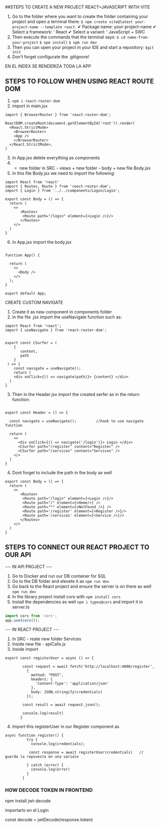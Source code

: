 ##STEPS TO CREATE A NEW PROJECT REACT+JAVASCRIPT WITH VITE

1. Go to the folder where you want to create the folder containing your project and open a terminal there:
   `$ npm create vite@latest your-project-name --template react`.
   ✔ Package name: your-project-name
   ✔ Select a framework: ‘ React
   ✔ Select a variant: ‘ JavaScript + SWC
2. Then execute the commands that the terminal says:
   `$ cd name-from-your-project`
   `$ npm install`
   `$ npm run dev`
3. Then you can open your project in your IDE and start a repository:
   `$git init`
4. Don't forget configurate the .gitignore!

EN EL INDEX SE RENDERIZA TODA LA APP

## STEPS TO FOLLOW WHEN USING REACT ROUTE DOM

1. `npm i react-router-dom`
2. import in main.jsx

```
import { BrowserRouter } from 'react-router-dom';

ReactDOM.createRoot(document.getElementById('root')).render(
  <React.StrictMode>
    <BrowserRouter>
    <App />
    </BrowserRouter>
  </React.StrictMode>,
)
```

3. In App.jsx delete everything as components
4. - new folder in SRC - views + new folder - body + new file Body.jsx
5. In this file Body.jsx we need to import the following:

```
import React from 'react'
import { Routes, Route } from 'react-router-dom';
import { Login } from '../../components/Login/Login';

export const Body = () => {
  return (
    <>
       <Routes>
        <Route path="/login" element={<Login />}/>
       </Routes>
    </>
  )
}

```

6. In App.jsx import the body.jsx

```

function App() {

  return (
    <>
      <Body />
    </>
  );
}

export default App;

```

CREATE CUSTOM NAVIGATE

1. Create it as new component in components folder
2. In the file .jsx import the useNavigate function such as:

```
import React from 'react';
import { useNavigate } from 'react-router-dom';


export const CSurfer = (
    {
       content,
       path
    }
 ) => {
    const navigate = useNavigate();
    return (
    <div onClick={() => navigate(path)}> {content} </div>
  )
}

```

3. Then in the Header.jsx import the created serfer as in the return function:

```

export const Header = () => {

  const navigate = useNavigate();         //hook to use navigate function

  return (
    <>
      <div onClick={() => navigate('/login')}> Login </div>
      <CSurfer path="/register" content="Register" />
      <CSurfer path="/services" content="Services" />
    </>
  )
}
```

4. Dont forget to include the path in the body as well

```
export const Body = () => {
  return (
    <>
       <Routes>
        <Route path="/login" element={<Login />}/>
        <Route path="/" element={<Home/>} />
        <Route path="*" element={<NotFound />} />
        <Route path='/register' element={<Register />}/>
        <Route path='/services' element={<Service />}/>
       </Routes>
    </>
  )
}
```

## STEPS TO CONNECT OUR REACT PROJECT TO OUR API

--- IN API PROJECT ---

1. Go to Docker and run our DB container for SQL
2. Go to the DB folder and elevete it as `npm run dev`
3. Go back to the React project and ensure the server is on there as well `npm run dev`
4. In the library project install cors with `npm install cors`
5. Install the dependencies as well `npm i types@cors` and import it in server.ts

```js
import cors from 'cors';
app.use(cors());
```

--- IN REACT PROJECT ---

1. In SRC - reate new folder Services
2. Inside new file - apiCalls.js
3. Inside import

```
export const registerUser = async () => {

        const request = await fetch('http://localhost:4000/register',
          {
            method: "POST",
            headers: {
              'Content-Type': 'application/json'
            },
            body: JSON.stringify(credentials)
          });

        const result = await request.json();

        console.log(result)
       }

```

4. Import this registerUser in our Register component as

```
async function register() {
          try {
            console.log(credentials);

           const response = await registerUser(credentials)   // guarda la repsuesta en una variale

          } catch (error) {
            console.log(error)
          }
        }
```
### HOW DECODE TOKEN IN FRONTEND
npm install jwt-decode

importarlo en el Login

const decode = jwtDecode(response.token)